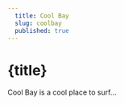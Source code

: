 ```yaml
---
  title: Cool Bay
  slug: coolbay
  published: true
---
```


# {title}

Cool Bay is a cool place to surf...